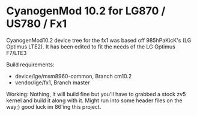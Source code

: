 CyanogenMod 10.2 for LG870 / US780 / Fx1
=======================================

CyanogenMod10.2 device tree for the fx1 was based off 985hPaKicK's (LG Optimus LTE2). It has been edited to fit the needs of the LG Optimus F7/LTE3

Build requirements:
* device/lge/msm8960-common, Branch cm10.2
* vendor/lge/fx1, Branch master

Working:
Nothing, It will build fine but you'll have to grabbed a stock zv5 kernel and build it along with it. Might run into some header files on the way;) good luck im 86'ing this project.


